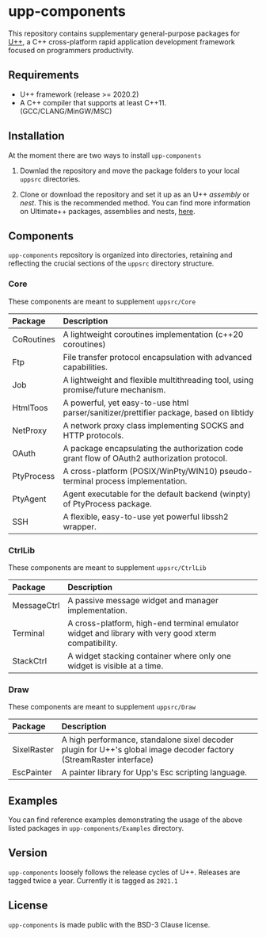 # upp-components

This repository contains supplementary general-purpose packages for [U++](https://www.ultimatepp.org/index.html),  a C++ cross-platform rapid application development framework focused on programmers productivity.

## Requirements

- U++ framework (release >= 2020.2)
- A C++ compiler that supports at least C++11. (GCC/CLANG/MinGW/MSC)

## Installation

At the moment there are two ways to install `upp-components`

1. Downlad the repository and move the package folders to your local `uppsrc` directories.

2. Clone or download the repository and set it up as an U++ *assembly* or *nest*. This is the recommended method. You can find more information on Ultimate++ packages, assemblies and nests, [here](https://www.ultimatepp.org/app$ide$PackagesAssembliesAndNests$en-us.html).


## Components

`upp-components` repository is organized into directories, retaining and reflecting the crucial sections of the `uppsrc` directory structure.


### Core

These components are meant to supplement `uppsrc/Core`

|**Package**  | **Description** |
|:---         |:---             |
| CoRoutines  | A lightweight coroutines implementation (c++20 coroutines)                                  |
| Ftp         | File transfer protocol encapsulation with advanced capabilities.                            |
| Job         | A lightweight and flexible multithreading tool, using promise/future mechanism.             |
| HtmlToos    | A powerful, yet easy-to-use html parser/sanitizer/prettifier package, based on libtidy      |
| NetProxy    | A network proxy class implementing SOCKS and HTTP protocols.                                |
| OAuth       | A package encapsulating the authorization code grant flow of OAuth2 authorization protocol. |
| PtyProcess  | A cross-platform (POSIX/WinPty/WIN10) pseudo-terminal process implementation.               |
| PtyAgent    | Agent executable for the default backend (winpty) of PtyProcess package.                    |
| SSH         | A flexible, easy-to-use yet powerful libssh2 wrapper.                                       |

### CtrlLib
These components are meant to supplement `uppsrc/CtrlLib`

|**Package**  | **Description** |
|:---         |:---             |
| MessageCtrl |  A passive message widget and manager implementation.                                                  |
| Terminal    |  A cross-platform, high-end terminal emulator widget and library with very good xterm compatibility.   |
| StackCtrl |  A widget stacking container where only one widget is visible at a time.                                                  |

### Draw
These components are meant to supplement `uppsrc/Draw`

|**Package**  | **Description** |
|:---         |:---             |
| SixelRaster | A high performance, standalone sixel decoder plugin for U++'s global image decoder factory (StreamRaster interface) |
| EscPainter  | A painter library for Upp's Esc scripting language. |

## Examples

You can find reference examples demonstrating the usage of the above listed packages in `upp-components/Examples` directory.

## Version

`upp-components` loosely follows the release cycles of U++. Releases are tagged twice a year.  Currently it is tagged as `2021.1`

## License

`upp-components` is made public with the BSD-3 Clause license.
